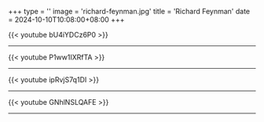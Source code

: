 +++
type = ''
image = 'richard-feynman.jpg'
title = 'Richard Feynman'
date = 2024-10-10T10:08:00+08:00
+++

{{< youtube bU4iYDCz6P0 >}}

---

{{< youtube P1ww1IXRfTA >}}

---

{{< youtube ipRvjS7q1DI >}}

---

{{< youtube GNhlNSLQAFE >}}

---
